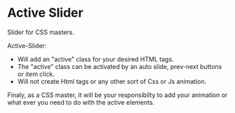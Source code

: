 # Active Slider
Slider for CSS masters.

Active-Slider:
- Will add an "active" class  for your desired HTML tags.
- The "active" class can be activated by an auto slide, prev-next buttons or item click.
- Will not create Html tags or any other sort of Css or Js animation.

Finaly, as a CSS master, it will be your responsibilty to add your animation or what ever you need to do with the active elements.

